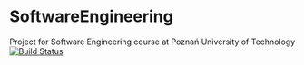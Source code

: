 # SoftwareEngineering
Project for Software Engineering course at Poznań University of Technology
[![Build Status](https://travis-ci.org/bhuminiecki/SoftwareEngineering.svg?branch=master)](https://travis-ci.org/bhuminiecki/SoftwareEngineering)
